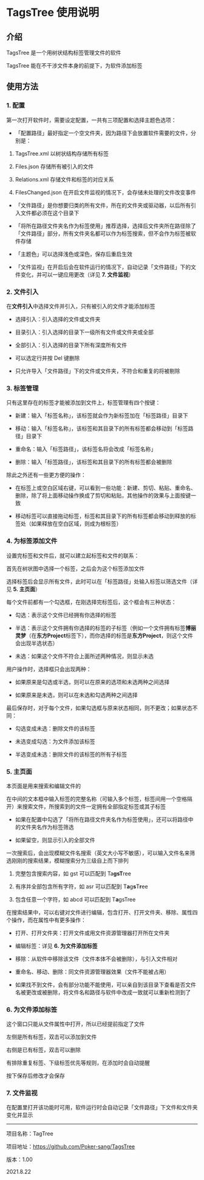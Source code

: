 # TagsTree 使用说明

## 介绍

TagsTree 是一个用树状结构标签管理文件的软件

TagsTree 能在不干涉文件本身的前提下，为软件添加标签

## 使用方法

### 1. 配置

第一次打开软件时，需要设定配置，一共有三项配置和选择主题色选项：

* 「配置路径」最好指定一个空文件夹，因为路径下会放置软件需要的文件，分别是：

1. TagsTree.xml 以树状结构存储所有标签

2. Files.json 存储所有被引入的文件

3. Relations.xml 存储文件和标签的对应关系

4. FilesChanged.json 在开启文件监视的情况下，会存储未处理的文件改变事件

* 「文件路径」是你想要归类的所有文件，所在的文件夹或驱动器，以后所有引入文件都必须在这个目录下

* 「将所在路径文件夹名作为标签使用」推荐选择，选择后文件夹所在路径除了「文件路径」部分，所有文件夹名都可以作为标签搜索，但不会作为标签被软件存储

* 「主题色」可以选择浅色或深色，保存后重启生效

* 「文件监视」在开启后会在软件运行的情况下，自动记录「文件路径」下的文件变化，并可以一键应用更改（详见 **7. 文件监视**）

### 2. 文件引入

在**文件引入**中选择文件并引入，只有被引入的文件才能添加标签

* 选择引入：引入选择的文件或文件夹

* 目录引入：引入选择的目录下一级所有文件或文件夹或全部

* 全部引入：引入选择的目录下所有深度所有文件

* 可以选定行并按 Del 键删除

* 只允许导入「文件路径」下的文件或文件夹，不符合和重复的将被剔除

### 3. 标签管理

只有这里存在的标签才能被添加到文件上，标签管理有四个按键：

* 新建：输入「标签名称」，该标签就会作为新标签加在「标签路径」目录下

* 移动：输入「标签名称」，该标签和其目录下的所有标签都会移动到「标签路径」目录下

* 重命名：输入「标签路径」，该标签名将会改成「标签名称」

* 删除：输入「标签路径」，该标签和其目录下的所有标签都会被删除

除此之外还有一些更方便的操作：

* 在标签上或空白区域右键，可以看到一些功能：新建、剪切、粘贴、重命名、删除，除了将上面移动操作换成了剪切和粘贴，其他操作的效果与上面按键一致

* 移动标签可以直接拖动标签，标签和其目录下的所有标签都会移动到释放的标签处（如果释放在空白区域，则成为根标签）

### 4. 为标签添加文件

设置完标签和文件后，就可以建立起标签和文件的联系：

首先在树状图中选择一个标签，之后会为这个标签添加文件

选择标签后会显示所有文件，此时可以在「标签路径」处输入标签以筛选文件（详见 **5. 主页面**）

每个文件前都有一个勾选框，在刚选择完标签后，这个框会有三种状态：

* 勾选：表示这个文件已经拥有你选择的标签

* 半选：表示这个文件拥有你选择的标签的子标签（例如一个文件拥有标签**博丽灵梦**（在**东方Project**标签下），而你选择的标签是**东方Project**，则这个文件会出现半选状态）

* 未选：如果这个文件不符合上面所述两种情况，则显示未选

用户操作时，选择框只会出现两种：

* 如果原来是勾选或半选，则可以在原来的选项和未选两种之间选择

* 如果原来是未选，则可以在未选和勾选两种之间选择

最后保存时，对于每个文件，如果勾选框与原来状态相同，则不更改；如果状态不同：

* 勾选变成未选：删除文件的该标签

* 未选变成勾选：为文件添加该标签

* 半选变成未选：删除文件的该标签的所有子标签

### 5. 主页面

本页面是用来搜索和编辑文件的

在中间的文本框中输入标签的完整名称（可输入多个标签，标签间用一个空格隔开）来搜索文件，所搜索到的文件一定拥有全部指定标签或其子标签

* 如果在配置中勾选了「将所在路径文件夹名作为标签使用」，还可以将路径中的文件夹名作为标签筛选

* 如果留空，则显示引入的全部文件

一次搜索后，会出现模糊文件名搜索（英文大小写不敏感），可以输入文件名来筛选刚刚的搜索结果，模糊搜索分为三级自上而下排列

1. 完整包含搜索内容，如 gst 可以匹配到 Ta**gsT**ree

2. 有序并全部包含所有字符，如 asr 可以匹配到 T**a**g**s**T**r**ee

3. 包含任意一个字符，如 abcd 可以匹配到 T**a**gsTree

在搜索结果中，可以右键对文件进行编辑，包含打开、打开文件夹、移除、属性四个操作，而在属性中有更多操作：

* 打开、打开文件夹：打开文件或用文件资源管理器打开所在文件夹

* 编辑标签：详见 **6. 为文件添加标签**

* 移除：从软件中移除该文件（文件本体不会被删除），与引入文件相对

* 重命名、移动、删除：同文件资源管理器效果（文件不能被占用）

* 如果找不到文件，会有部分功能不能使用，可以亲自到该目录下查看是否文件名被更改或被删除，将文件名和路径与软件中改成一致就可以重新检测到了

### 6. 为文件添加标签

这个窗口只能从文件属性中打开，所以已经提前指定了文件

左侧是所有标签，双击可以添加到文件

右侧是已有标签，双击可以删除

有排除重复标签、下级标签优先等规则，在添加时会自动提醒

按下保存后修改才会保存

### 7. 文件监视

在配置里打开该功能时可用，软件运行时会自动记录「文件路径」下文件和文件夹变化并显示

---

项目名称：TagTree

项目地址：https://github.com/Poker-sang/TagsTree

版本：1.00

2021.8.22